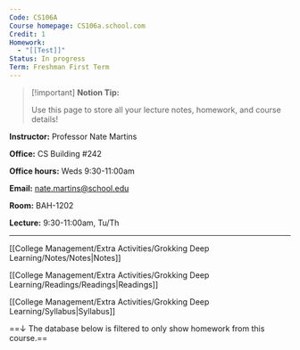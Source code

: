 ```yaml
---
Code: CS106A
Course homepage: CS106a.school.com
Credit: 1
Homework:
  - "[[Test]]"
Status: In progress
Term: Freshman First Term
---
```

> [!important] **Notion Tip:**
> 
> Use this page to store all your lecture notes, homework, and course details!

**Instructor:** Professor Nate Martins

**Office:** CS Building #242

**Office hours:** Weds 9:30-11:00am

**Email:** nate.martins@school.edu

**Room:** BAH-1202

**Lecture:** 9:30-11:00am, Tu/Th

---

[[College Management/Extra Activities/Grokking Deep Learning/Notes/Notes|Notes]]

  

[[College Management/Extra Activities/Grokking Deep Learning/Readings/Readings|Readings]]

[[College Management/Extra Activities/Grokking Deep Learning/Syllabus|Syllabus]]

  

==↓ The database below is filtered to only show homework from this course.==